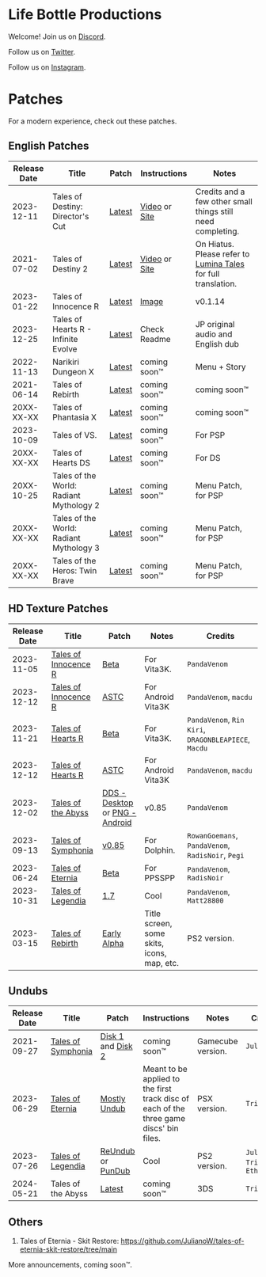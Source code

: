 <!--

Instructions to Edit this site:
1. Download NPM: https://nodejs.org/en/download/
2. Clone this repository: git clone https://github.com/lifebottle/lifebottle.github.io.git
3. Go to the root of this repository in your favorite terminal
4. Update npm if needed: npm install -g npm@9.1.2
5. Install docsify: npm i docsify-cli -g
6. If this is your first time, run this command: docsify init
7. Any time you need to render this site locally: docsify serve

-->

# Life Bottle Productions
Welcome!  Join us on [Discord](https://discord.gg/XTwxPXxAaA).

Follow us on [Twitter](https://x.com/LifeBottleProd).

Follow us on [Instagram](https://www.instagram.com/lifebottleproductions).

# Patches
For a modern experience, check out these patches.

## English Patches

| Release Date | Title | Patch | Instructions | Notes |
| ------------ | ----- | ----- | ------------ | ----- |
| 2023-12-11 | Tales of Destiny: Director's Cut | [Latest](https://github.com/lifebottle/Tales-of-Destiny-DC/releases/latest) | [Video](https://www.youtube.com/watch?v=Kx5pPlKWjQE) or [Site](https://www.lifebottle.org/#/./other/xdelta3/index) | Credits and a few other small things still need completing. |
| 2021-07-02 | Tales of Destiny 2 | [Latest](https://github.com/lifebottle/Tales-of-Destiny-2/releases/latest) | [Video](https://www.youtube.com/watch?v=Kx5pPlKWjQE) or [Site](https://www.lifebottle.org/#/./other/xdelta3/index) | On Hiatus. Please refer to [Lumina Tales](https://luminatales.net/) for full translation. |
| 2023-01-22 | Tales of Innocence R | [Latest](https://github.com/lifebottle/Tales-of-Innocence-R/releases/latest) | [Image](https://cdn.discordapp.com/attachments/857033352137539625/878843458608054322/how_to.png) | v0.1.14 |
| 2023-12-25 | Tales of Hearts R - Infinite Evolve | [Latest](https://github.com/lifebottle/Tales-of-Hearts-R-Infinite-Evolve/releases/latest) | Check Readme | JP original audio and English dub |
| 2022-11-13 | Narikiri Dungeon X | [Latest](https://github.com/lifebottle/Narikiri-Dungeon-X/releases/latest) | coming soon™ | Menu + Story |
| 2021-06-14 | Tales of Rebirth | [Latest](https://github.com/lifebottle/Tales-of-Rebirth/releases/latest) | coming soon™ | coming soon™ |
| 20XX-XX-XX | Tales of Phantasia X | [Latest](https://github.com/lifebottle/Tales-of-Phantasia-X/releases/latest) | coming soon™ | coming soon™ |
| 2023-10-09 | Tales of VS. | [Latest](https://github.com/lifebottle/Tales-of-VS/releases/latest) | coming soon™ | For PSP | 
| 20XX-XX-XX | Tales of Hearts DS | [Latest](https://github.com/lifebottle/Tales-of-Hearts-DS/releases/latest) | coming soon™ | For DS | 
| 20XX-10-25 | Tales of the World: Radiant Mythology 2 | [Latest](https://github.com/lifebottle/Radiant-Mythology-2/releases/latest) | coming soon™ | Menu Patch, for PSP | 
| 20XX-XX-XX | Tales of the World: Radiant Mythology 3 | [Latest](https://github.com/lifebottle/Radiant-Mythology-3/releases/latest) | coming soon™ | Menu Patch, for PSP | 
| 20XX-XX-XX | Tales of the Heros: Twin Brave | [Latest](https://github.com/lifebottle/Twin-Brave/releases/latest) | coming soon™ | Menu Patch, for PSP | 


## HD Texture Patches

| Release Date | Title | Patch | Notes | Credits |
| ------------ | ----- | ----- | ------------ | ----- |
| 2023-11-05 | [Tales of Innocence R](https://discord.com/channels/818214215365427320/1170759743720132718/1170768761435984043) | [Beta](https://www.mediafire.com/file_premium/rbp7rga09frne6g/ToIR_HDtextures_Beta.7z/file) | For Vita3K. | `PandaVenom` |
| 2023-12-12 | [Tales of Innocence R](https://discord.com/channels/818214215365427320/1170759743720132718/1184139582569193522) | [ASTC](https://www.mediafire.com/file/k84h6nj1bx1r1he/PCSG00009.7z/file) | For Android Vita3K | `PandaVenom`, `macdu` |
| 2023-11-21 | [Tales of Hearts R](https://discord.com/channels/818214215365427320/1170760380394516510/1176682076100100239) | [Beta](https://www.mediafire.com/file/54su9ulmfsdpew1/ToHR_HDtextures_Beta.7z/file) | For Vita3K. | `PandaVenom`, `Rin Kiri`, `DRAGONBLEAPIECE`, `Macdu` |
| 2023-12-12 | [Tales of Hearts R](https://discord.com/channels/818214215365427320/1170760380394516510/1184078951656722575) | [ASTC](https://www.mediafire.com/file_premium/cxltu6qco9r1bjj/PCSE00429.7z/file) | For Android Vita3K | `PandaVenom`, `macdu` |
| 2023-12-02 | [Tales of the Abyss](https://discord.com/channels/818214215365427320/964614110992035940/1180596903428239492) | [DDS - Desktop](https://www.mediafire.com/file_premium/67sx4znl39ydtt0/SLUS-21386_TotA_0.99.7z/file) or [PNG - Android](https://www.mediafire.com/file/oysjc6xkjob2ezt/SLUS-21386_TotA_v99_PNG.7z/file) | v0.85 | `PandaVenom` |
| 2023-09-13 | [Tales of Symphonia](https://discord.com/channels/818214215365427320/892396255123226644/1151594445305815102) | [v0.85](https://www.mediafire.com/file_premium/fcj05msig8bpnyw/GQSEAF.7z/file) | For Dolphin. | `RowanGoemans`, `PandaVenom`,  `RadisNoir`, `Pegi` |
| 2023-06-24 | [Tales of Eternia](https://discord.com/channels/818214215365427320/1096745289899048961/1122288872013959208) | [Beta](https://www.mediafire.com/file_premium/908ct2742nig444/EterniaPSP_HD_UI_Beta_01.7z/file) | For PPSSPP | `PandaVenom`, `RadisNoir` |
| 2023-10-31 | [Tales of Legendia](https://discord.com/channels/818214215365427320/1042189886494617661/1042475543477633084) | [1.7](https://www.mediafire.com/file_premium/lsfo6rm4x78lm93/SLUS-21201_HDremaster_v.1.7.7z/file) | Cool | `PandaVenom`, `Matt28800` |
| 2023-03-15 | [Tales of Rebirth](https://discord.com/channels/818214215365427320/1085703263552286751/1085759000445980722) | [Early Alpha](https://mega.nz/file/zd4gEB7T#i8wm4WSr_ECva1t7rVFwVoRBV0rZoPEehoL_QLEErgo) | Title screen, some skits, icons, map, etc. | PS2 version. |

## Undubs

| Release Date | Title | Patch | Instructions | Notes | Credits |
| ------------ | ----- | ----- | ------------ | ----- | ------- |
| 2021-09-27 | [Tales of Symphonia](https://github.com/JulianoW/Tales-of-Symphonia-NGC-Undub/releases) | [Disk 1](https://github.com/JulianoW/Tales-of-Symphonia-NGC-Undub/releases/download/V2.0_BETA/Tales.of.Symphonia.Undub.Disc.1.xdelta3) and [Disk 2](https://github.com/JulianoW/Tales-of-Symphonia-NGC-Undub/releases/download/V2.0_BETA/Tales.of.Symphonia.Undub.Disc.2.xdelta3)| coming soon™ | Gamecube version. | `Julian` |
| 2023-06-29 | [Tales of Eternia](https://discord.com/channels/818214215365427320/845677992575238224/1123981617971605514) | [Mostly Undub](https://drive.google.com/file/d/1hAqsTuF11WYhGV9AIbeDI03DpxLFh2-J/view?usp=drive_link)| Meant to be applied to the first track disc of each of the three game discs' bin files. | PSX version. | `Trixarian` |
| 2023-07-26 | [Tales of Legendia](https://github.com/lifebottle/Tales-of-Legendia-Undub/releases/tag/Release) | [ReUndub](https://github.com/lifebottle/Tales-of-Legendia-Undub/releases/download/Release/ToL-ReUndub-1.3.zip) or [PunDub](https://github.com/lifebottle/Tales-of-Legendia-Undub/releases/download/Release/ToL-Pundub-1.2.zip) | Cool | PS2 version. | `Julian`, `Trixarian`, `Ethanol` |
| 2024-05-21 | Tales of the Abyss | [Latest](https://drive.google.com/drive/folders/1FlbT3046Rr5iU-YVcFTNKj_jrX_2AN72) | coming soon™ | 3DS | `Trixarian` |

## Others
1. Tales of Eternia - Skit Restore: https://github.com/JulianoW/tales-of-eternia-skit-restore/tree/main


More announcements, coming soon™.
